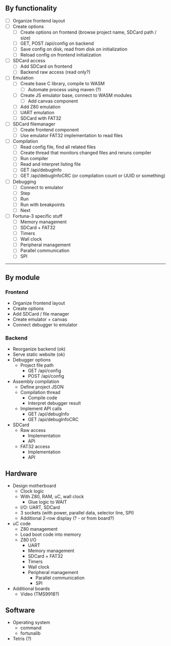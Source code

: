 ## By functionality

- [ ] Organize frontend layout
- [ ] Create options
  - [ ] Create options on frontend (browse project name, SDCard path / size)
  - [ ] GET, POST /api/config on backend
  - [ ] Save config on disk, read from disk on initialization
  - [ ] Reload config on frontend initialization
- [ ] SDCard access
  - [ ] Add SDCard on frontend
  - [ ] Backend raw access (read only?)
- [ ] Emulation
  - [ ] Create base C library, compile to WASM
    - [ ] Automate process using maven (?)
  - [ ] Create JS emulator base, connect to WASM modules
    - [ ] Add canvas component
  - [ ] Add Z80 emulation
  - [ ] UART emulation
  - [ ] SDCard with FAT32
- [ ] SDCard filemanager
  - [ ] Create frontend component
  - [ ] Use emulator FAT32 implementation to read files
- [ ] Compilation
  - [ ] Read config file, find all related files
  - [ ] Create thread that monitors changed files and reruns compiler
  - [ ] Run compiler
  - [ ] Read and interpret listing file
  - [ ] GET /api/debugInfo
  - [ ] GET /api/debugInfoCRC (or compilation count or UUID or something)
- [ ] Debugging
  - [ ] Connect to emulator
  - [ ] Step
  - [ ] Run
  - [ ] Run with breakpoints
  - [ ] Next
- [ ] Fortuna-3 specific stuff
  - [ ] Memory management
  - [ ] SDCard + FAT32
  - [ ] Timers
  - [ ] Wall clock
  - [ ] Peripheral management
  - [ ] Parallel communication
  - [ ] SPI

---

## By module

### Frontend
- Organize frontend layout
- Create options
- Add SDCard / file manager
- Create emulator + canvas
- Connect debugger to emulator

### Backend
- Reorganize backend (ok)
- Serve static website (ok)
- Debugger options
  - Project file path
    - GET /api/config
    - POST /api/config
- Assembly compilation
  - Define project JSON
  - Compilation thread
    - Compile code
    - Interpret debugger result
  - Implement API calls
     - GET /api/debugInfo
     - GET /api/debugInfoCRC
- SDCard
  - Raw access
    - Implementation
    - API
  - FAT32 access
    - Implementation
    - API

## Hardware
- Design motherboard 
  - Clock logic
  - With Z80, RAM, uC, wall clock
    - Glue logic to WAIT
  - I/O: UART, SDCard
  - 3 sockets (with power, parallel data, selector line, SPI)
  - Additional 2-row display (? - or from board?)
- uC code
  - Z80 management
  - Load boot code into memory
  - Z80 I/O
    - UART
    - Memory management
    - SDCard + FAT32
    - Timers
    - Wall clock
    - Peripheral management
      - Parallel communication
      - SPI
- Additional boards
  - Video (TMS9918?)

## Software
- Operating system
  - command
  - fortunalib
- Tetris (?)